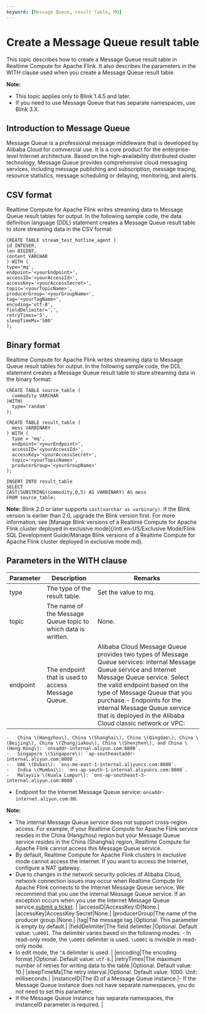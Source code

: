 ```yaml
---
keyword: [Message Queue, result table, MQ]
---
```


# Create a Message Queue result table

This topic describes how to create a Message Queue result table in Realtime Compute for Apache Flink. It also describes the parameters in the WITH clause used when you create a Message Queue result table.

**Note:**

-   This topic applies only to Blink 1.4.5 and later.
-   If you need to use Message Queue that has separate namespaces, use Blink 3.X.

## Introduction to Message Queue

Message Queue is a professional message middleware that is developed by Alibaba Cloud for commercial use. It is a core product for the enterprise-level Internet architecture. Based on the high-availability distributed cluster technology, Message Queue provides comprehensive cloud messaging services, including message publishing and subscription, message tracing, resource statistics, message scheduling or delaying, monitoring, and alerts.

## CSV format

Realtime Compute for Apache Flink writes streaming data to Message Queue result tables for output. In the following sample code, the data definition language \(DDL\) statement creates a Message Queue result table to store streaming data in the CSV format:

```
CREATE TABLE stream_test_hotline_agent (
id INTEGER,
len BIGINT,
content VARCHAR
) WITH (
type='mq',
endpoint='<yourEndpoint>',
accessID='<yourAccessId>',
accessKey='<yourAccessSecret>',
topic='<yourTopicName>',
producerGroup='<yourGroupName>',
tag='<yourTagName>',
encoding='utf-8',
fieldDelimiter=',',
retryTimes='5',
sleepTimeMs='500'
);
```

## Binary format

Realtime Compute for Apache Flink writes streaming data to Message Queue result tables for output. In the following sample code, the DDL statement creates a Message Queue result table to store streaming data in the binary format:

```
CREATE TABLE source_table (
  commodity VARCHAR
)WITH(
  type='random'
);

CREATE TABLE result_table (
  mess VARBINARY
) WITH (
  type = 'mq',
  endpoint='<yourEndpoint>',
  accessID='<yourAccessId>',
  accessKey='<yourAccessSecret>',
  topic='<yourTopicName>',
  producerGroup='<yourGroupName>'
);

INSERT INTO result_table
SELECT 
CAST(SUBSTRING(commodity,0,5) AS VARBINARY) AS mess   
FROM source_table;
```

**Note:** Blink 2.0 or later supports `cast(varchar as varbinary)`. If the Blink version is earlier than 2.0, upgrade the Blink version first. For more information, see [Manage Blink versions of a Realtime Compute for Apache Flink cluster deployed in exclusive mode](/intl.en-US/Exclusive Mode/Flink SQL Development Guide/Manage Blink versions of a Realtime Compute for Apache Flink cluster deployed in exclusive
         mode.md).

## Parameters in the WITH clause

|Parameter|Description|Remarks|
|---------|-----------|-------|
|type|The type of the result table.|Set the value to mq.|
|topic|The name of the Message Queue topic to which data is written.|None.|
|endpoint|The endpoint that is used to access Message Queue.|Alibaba Cloud Message Queue provides two types of Message Queue services: internal Message Queue service and Internet Message Queue service. Select the valid endpoint based on the type of Message Queue that you purchase.-   Endpoints for the internal Message Queue service that is deployed in the Alibaba Cloud classic network or VPC:
    -   China \(Hangzhou\), China \(Shanghai\), China \(Qingdao\), China \(Beijing\), China \(Zhangjiakou\), China \(Shenzhen\), and China \(Hong Kong\): `onsaddr-internal.aliyun.com:8080`.
    -   Singapore \(Singapore\): `ap-southeastaddr-internal.aliyun.com:8080`.
    -   UAE \(Dubai\): `ons-me-east-1-internal.aliyuncs.com:8080`.
    -   India \(Mumbai\): `ons-ap-south-1-internal.aliyuncs.com:8080`.
    -   Malaysia \(Kuala Lumpur\): `ons-ap-southeast-3-internal.aliyun.com:8080`.
-   Endpoint for the Internet Message Queue service: `onsaddr-internet.aliyun.com:80`.

**Note:**

-   The internal Message Queue service does not support cross-region access. For example, if your Realtime Compute for Apache Flink service resides in the China \(Hangzhou\) region but your Message Queue service resides in the China \(Shanghai\) region, Realtime Compute for Apache Flink cannot access this Message Queue service.
-   By default, Realtime Compute for Apache Flink clusters in exclusive mode cannot access the Internet. If you want to access the Internet, configure a NAT gateway.
-   Due to changes in the network security policies of Alibaba Cloud, network connection issues may occur when Realtime Compute for Apache Flink connects to the Internet Message Queue service. We recommend that you use the internal Message Queue service. If an exception occurs when you use the Internet Message Queue service,[submit a ticket](https://account.alibabacloud.com/login/login.htm?oauth_callback=https%3A//ticket-intl.console.aliyun.com/%23). |
|accessID|AccessKey ID|None.|
|accessKey|AccessKey Secret|None.|
|producerGroup|The name of the producer group.|None.|
|tag|The message tag.|Optional. This parameter is empty by default.|
|fieldDelimiter|The field delimiter.|Optional. Default value: `\u0001`. The delimiter varies based on the following modes: -   In read-only mode, the `\u0001` delimiter is used. `\u0001` is invisible in read-only mode.
-   In edit mode, the `^A` delimiter is used. |
|encoding|The encoding format.|Optional. Default value: `utf-8`.|
|retryTimes|The maximum number of retries for writing data to the table.|Optional. Default value: 10.|
|sleepTimeMs|The retry interval.|Optional. Default value: 1000. Unit: milliseconds.|
|instanceID|The ID of a Message Queue instance.|-   If the Message Queue instance does not have separate namespaces, you do not need to set this parameter.
-   If the Message Queue instance has separate namespaces, the instanceID parameter is required. |

